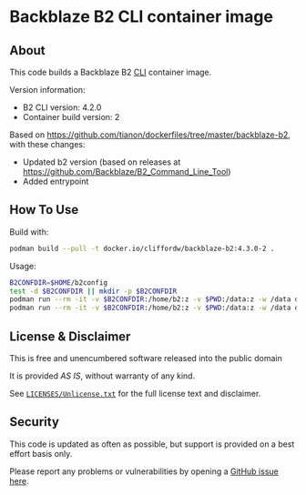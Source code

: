 # Backblaze B2 CLI container image

## About

This code builds a Backblaze B2 [CLI](https://www.backblaze.com/b2/docs/quick_command_line.html) container image.

Version information:

- B2 CLI version: 4.2.0
- Container build version: 2

Based on <https://github.com/tianon/dockerfiles/tree/master/backblaze-b2>, with these changes:

- Updated b2 version (based on releases at <https://github.com/Backblaze/B2_Command_Line_Tool>)
- Added entrypoint

## How To Use

Build with:

```sh
podman build --pull -t docker.io/cliffordw/backblaze-b2:4.3.0-2 .
```

Usage:

```sh
B2CONFDIR=$HOME/b2config
test -d $B2CONFDIR || mkdir -p $B2CONFDIR
podman run --rm -it -v $B2CONFDIR:/home/b2:z -v $PWD:/data:z -w /data docker.io/cliffordw/backblaze-b2:4.3.0-2 account authorize
podman run --rm -it -v $B2CONFDIR:/home/b2:z -v $PWD:/data:z -w /data docker.io/cliffordw/backblaze-b2:4.3.0-2 <command>
```

## License & Disclaimer

This is free and unencumbered software released into the public domain

It is provided *AS IS*, without warranty of any kind.

See [`LICENSES/Unlicense.txt`](LICENSES/Unlicense.txt) for the full license text and disclaimer.

## Security

This code is updated as often as possible, but support is provided on a best effort basis only.

Please report any problems or vulnerabilities by opening a [GitHub issue here](https://github.com/clifford2/backblaze-b2-docker/issues).
